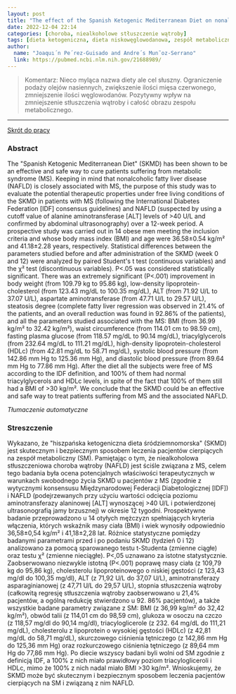 ```yaml
---
layout: post
title: "The effect of the Spanish Ketogenic Mediterranean Diet on nonalcoholic fatty liver disease: a pilot study "
date: 2022-12-04 22:14
categories: [choroba, niealkoholowe stłuszczenie wątroby]
tags: [dieta ketogeniczna, dieta niskowęglowodanowa, zespół metaboliczny, niealkoholowe stłuszczenie wąytoby, dieta proteinowa]
author:
  name: "Joaquı´n Pe´rez-Guisado and Andre´s Mun˜oz-Serrano"
  link: https://pubmed.ncbi.nlm.nih.gov/21688989/
---
```


> Komentarz: 
> Nieco myląca nazwa diety ale cel słuszny. Ograniczenie podaży olejów nasiennych, zwiększenie ilości mięsa czerwonego, zmniejszenie ilości węglowodanów. Pozytywny wpływ na zmniejszenie stłuszczenia wątroby i całość obrazu zespołu metabolicznego.
> 
<hr>

[Skrót do pracy](https://pubmed.ncbi.nlm.nih.gov/21688989/) 

### Abstract
The "Spanish Ketogenic Mediterranean Diet" (SKMD) has been shown to be an effective and safe way to cure patients suffering from metabolic syndrome (MS). Keeping in mind that nonalcoholic fatty liver disease (NAFLD) is closely associated with MS, the purpose of this study was to evaluate the potential therapeutic properties under free living conditions of the SKMD in patients with MS (following the International Diabetes Federation [IDF] consensus guidelines) and NAFLD (suspected by using a cutoff value of alanine aminotransferase [ALT] levels of >40 U/L and confirmed by abdominal ultrasonography) over a 12-week period. A prospective study was carried out in 14 obese men meeting the inclusion criteria and whose body mass index (BMI) and age were 36.58±0.54 kg/m² and 41.18±2.28 years, respectively. Statistical differences between the parameters studied before and after administration of the SKMD (week 0 and 12) were analyzed by paired Student's t test (continuous variables) and the χ² test (discontinuous variables). P<.05 was considered statistically significant. There was an extremely significant (P<.001) improvement in body weight (from 109.79 kg to 95.86 kg), low-density lipoprotein-cholesterol (from 123.43 mg/dL to 100.35 mg/dL), ALT (from 71.92 U/L to 37.07 U/L), aspartate aminotransferase (from 47.71 U/L to 29.57 U/L), steatosis degree (complete fatty liver regression was observed in 21.4% of the patients, and an overall reduction was found in 92.86% of the patients), and all the parameters studied associated with the MS: BMI (from 36.99 kg/m² to 32.42 kg/m²), waist circumference (from 114.01 cm to 98.59 cm), fasting plasma glucose (from 118.57 mg/dL to 90.14 mg/dL), triacylglycerols (from 232.64 mg/dL to 111.21 mg/dL), high-density lipoprotein-cholesterol (HDLc) (from 42.81 mg/dL to 58.71 mg/dL), systolic blood pressure (from 142.86 mm Hg to 125.36 mm Hg), and diastolic blood pressure (from 89.64 mm Hg to 77.86 mm Hg). After the diet all the subjects were free of MS according to the IDF definition, and 100% of them had normal triacylglycerols and HDLc levels, in spite of the fact that 100% of them still had a BMI of >30 kg/m². We conclude that the SKMD could be an effective and safe way to treat patients suffering from MS and the associated NAFLD.

*Tłumaczenie automatyczne*

### Streszczenie
Wykazano, że "hiszpańska ketogeniczna dieta śródziemnomorska" (SKMD) jest skutecznym i bezpiecznym sposobem leczenia pacjentów cierpiących na zespół metaboliczny (SM). Pamiętając o tym, że niealkoholowa stłuszczeniowa choroba wątroby (NAFLD) jest ściśle związana z MS, celem tego badania była ocena potencjalnych właściwości terapeutycznych w warunkach swobodnego życia SKMD u pacjentów z MS (zgodnie z wytycznymi konsensusu Międzynarodowej Federacji Diabetologicznej [IDF]) i NAFLD (podejrzewanych przy użyciu wartości odcięcia poziomu aminotransferazy alaninowej [ALT] wynoszącej >40 U/L i potwierdzonej ultrasonografią jamy brzusznej) w okresie 12 tygodni. Prospektywne badanie przeprowadzono u 14 otyłych mężczyzn spełniających kryteria włączenia, których wskaźnik masy ciała (BMI) i wiek wynosiły odpowiednio 36,58±0,54 kg/m² i 41,18±2,28 lat. Różnice statystyczne pomiędzy badanymi parametrami przed i po podaniu SKMD (tydzień 0 i 12) analizowano za pomocą sparowanego testu t-Studenta (zmienne ciągłe) oraz testu χ² (zmienne nieciągłe). P<,05 uznawano za istotne statystycznie. Zaobserwowano niezwykle istotną (P<.001) poprawę masy ciała (z 109,79 kg do 95,86 kg), cholesterolu lipoproteinowego o niskiej gęstości (z 123,43 mg/dl do 100,35 mg/dl), ALT (z 71,92 U/L do 37,07 U/L), aminotransferazy asparaginianowej (z 47,71 U/L do 29,57 U/L), stopnia stłuszczenia wątroby (całkowitą regresję stłuszczenia wątroby zaobserwowano u 21,4% pacjentów, a ogólną redukcję stwierdzono u 92. 86% pacjentów), a także wszystkie badane parametry związane z SM: BMI (z 36,99 kg/m² do 32,42 kg/m²), obwód talii (z 114,01 cm do 98,59 cm), glukoza w osoczu na czczo (z 118,57 mg/dl do 90,14 mg/dl), triacyloglicerole (z 232. 64 mg/dL do 111,21 mg/dL), cholesterolu z lipoprotein o wysokiej gęstości (HDLc) (z 42,81 mg/dL do 58,71 mg/dL), skurczowego ciśnienia tętniczego (z 142,86 mm Hg do 125,36 mm Hg) oraz rozkurczowego ciśnienia tętniczego (z 89,64 mm Hg do 77,86 mm Hg). Po diecie wszyscy badani byli wolni od SM zgodnie z definicją IDF, a 100% z nich miało prawidłowy poziom triacylogliceroli i HDLc, mimo że 100% z nich nadal miało BMI >30 kg/m². Wnioskujemy, że SKMD może być skutecznym i bezpiecznym sposobem leczenia pacjentów cierpiących na SM i związaną z nim NAFLD.
